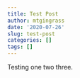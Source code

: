 ```yaml
---
title: Test Post
author: mtgingrass
date: '2020-07-26'
slug: test-post
categories: []
tags: []
---
```


Testing one two three. 